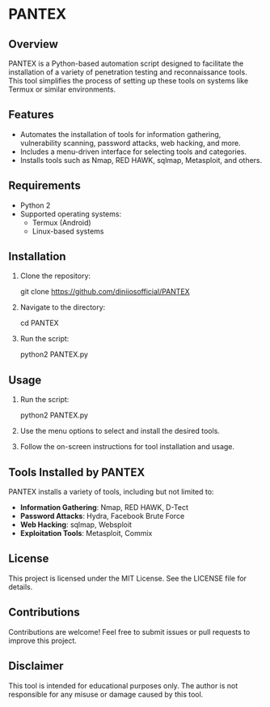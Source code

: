 # PANTEX

## Overview
PANTEX is a Python-based automation script designed to facilitate the installation of a variety of penetration testing and reconnaissance tools. This tool simplifies the process of setting up these tools on systems like Termux or similar environments.

## Features
- Automates the installation of tools for information gathering, vulnerability scanning, password attacks, web hacking, and more.
- Includes a menu-driven interface for selecting tools and categories.
- Installs tools such as Nmap, RED HAWK, sqlmap, Metasploit, and others.

## Requirements
- Python 2
- Supported operating systems:
  - Termux (Android)
  - Linux-based systems

## Installation
1. Clone the repository:

   git clone https://github.com/diniiosofficial/PANTEX
   
2. Navigate to the directory:

   cd PANTEX
   
3. Run the script:

   python2 PANTEX.py
   

## Usage
1. Run the script:

    python2 PANTEX.py

2. Use the menu options to select and install the desired tools.
3. Follow the on-screen instructions for tool installation and usage.

## Tools Installed by PANTEX 
PANTEX installs a variety of tools, including but not limited to:

- **Information Gathering**: Nmap, RED HAWK, D-Tect
- **Password Attacks**: Hydra, Facebook Brute Force
- **Web Hacking**: sqlmap, Websploit
- **Exploitation Tools**: Metasploit, Commix

## License
This project is licensed under the MIT License. See the LICENSE file for details.

## Contributions
Contributions are welcome! Feel free to submit issues or pull requests to improve this project.

## Disclaimer
This tool is intended for educational purposes only. The author is not responsible for any misuse or damage caused by this tool.

